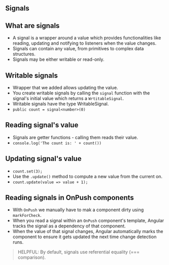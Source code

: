 ## Signals


## What are signals

- A signal is a wrapper around a value which provides functionalities like reading, updating and notifying to listeners when 
  the value changes.
- Signals can contain any value, from primitives to complex data structures.
- Signals may be either writable or read-only.

## Writable signals

- Wrapper that we added allows updating the value.
- You create writable signals by calling the `signal` function with the signal's initial value which returns a `WrtitableSignal`.
- Writable signals have the type WritableSignal.
- `public count = signal<number>(0)`

## Reading signal's value

- Signals are getter functions - calling them reads their value.
- `console.log('The count is: ' + count())`

## Updating signal's value

- `count.set(3);`
- Use the `.update()` method to compute a new value from the current on.
- `count.update(value => value + 1);`

## Reading signals in OnPush components

- With `OnPush` we manually have to mak a component dirty using `markForCheck`.
- When you read a signal within an `OnPush` component's template, Angular tracks the signal as a dependency of that component.
- When the value of that signal changes, Angular automatically marks the component to ensure it gets updated the next time change detection runs.

> HELPFUL: By default, signals use referential equality (=== comparison).




